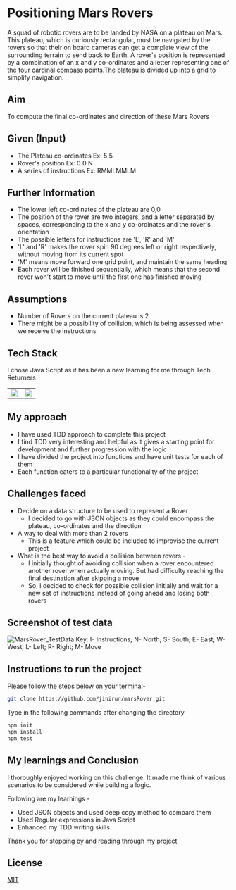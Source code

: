 # Positioning Mars Rovers
A squad of robotic rovers are to be landed by NASA on a plateau on Mars. This plateau, which is curiously rectangular, must be navigated by the rovers so that their on board cameras can get a complete view of the surrounding terrain to send back to Earth. A rover's position is represented by a combination of an x and y co-ordinates and a letter representing one of the four cardinal compass points.The plateau is divided up into a grid to simplify navigation.

## Aim
To compute the final co-ordinates and direction of these Mars Rovers

## Given (Input)
* The Plateau co-ordinates Ex: 5 5
* Rover's position Ex: 0 0 N
* A series of instructions Ex: RMMLMMLM

## Further Information
* The lower left co-ordinates of the plateau are 0,0
* The position of the rover are two integers, and a letter separated by spaces, corresponding to the x and y co-ordinates and the rover's
orientation
* The possible letters for instructions are 'L', 'R' and 'M'
* 'L' and 'R' makes the rover spin 90 degrees left or right respectively, without moving from its current spot
* 'M' means move forward one grid point, and maintain the same heading
* Each rover will be finished sequentially, which means that the second rover won't start to move until the first one has finished
moving
## Assumptions
* Number of Rovers on the current plateau is 2
* There might be a possibility of collision, which is being assessed when we receive the instructions

## Tech Stack
I chose Java Script as it has been a new learning for me through Tech Returners

<table>
 <tr>
  <td>
   <img src="https://encrypted-tbn0.gstatic.com/images?q=tbn:ANd9GcSvNot6mDntxX5pZj1frNrpbVtkNx2S1zyXHg&usqp=CAU"/>
  </td>
  <td>
   <img src="https://user-images.githubusercontent.com/67764332/119673449-437ff180-be33-11eb-98b3-887632450141.png"/>
  </td>
 </tr>
</table>



## My approach
* I have used TDD approach to complete this project
* I find TDD very interesting and helpful as it gives a starting point for development and further progression with the logic
* I have divided the project into functions and have unit tests for each of them
* Each function caters to a particular functionality of the project

## Challenges faced
* Decide on a data structure to be used to represent a Rover
  * I decided to go with JSON objects as they could encompass the plateau, co-ordinates and the direction
* A way to deal with more than 2 rovers
  * This is a feature which could be included to improvise the current project
* What is the best way to avoid a collision between rovers -
  * I initially thought of avoiding collision when a rover encountered another rover when actually moving. But had difficulty reaching the final destination after skipping a move
  * So, I decided to check for possible collision initially and wait for a new set of instructions instead of going ahead and losing both rovers

## Screenshot of test data

![MarsRover_TestData](https://user-images.githubusercontent.com/67764332/119681692-3286ae80-be3a-11eb-9c89-4a4d1a7447c3.jpg)
Key:
I- Instructions; N- North; S- South; E- East; W- West;
L- Left; R- Right; M- Move

## Instructions to run the project

Please follow the steps below on your terminal-

```bash
git clone https://github.com/jinirun/marsRover.git
```

Type in the following commands after changing the directory

```bash
npm init
npm install
npm test
```
## My learnings and Conclusion
I thoroughly enjoyed working on this challenge. It made me think of various scenarios to be considered while building a logic.

Following are my learnings -
* Used JSON objects and used deep copy method to compare them
* Used Regular expressions in Java Script
* Enhanced my TDD writing skills

Thank you for stopping by and reading through my project

## License
[MIT](https://choosealicense.com/licenses/mit/)

